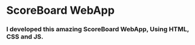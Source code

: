 <h1>ScoreBoard WebApp</h1>
<h3>I developed this amazing ScoreBoard WebApp, Using HTML, CSS and JS.</h3>
